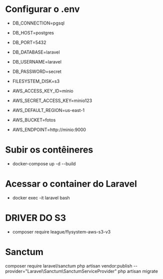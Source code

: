 # Configurar o .env

* DB_CONNECTION=pgsql
* DB_HOST=postgres
* DB_PORT=5432
* DB_DATABASE=laravel
* DB_USERNAME=laravel
* DB_PASSWORD=secret
* FILESYSTEM_DISK=s3

* AWS_ACCESS_KEY_ID=minio
* AWS_SECRET_ACCESS_KEY=minio123
* AWS_DEFAULT_REGION=us-east-1
* AWS_BUCKET=fotos
* AWS_ENDPOINT=http://minio:9000

# Subir os contêineres
* docker-compose up -d --build

# Acessar o container do Laravel
* docker exec -it laravel bash

# DRIVER DO S3
* composer require league/flysystem-aws-s3-v3

# Sanctum

composer require laravel/sanctum
php artisan vendor:publish --provider="Laravel\\Sanctum\\SanctumServiceProvider"
php artisan migrate



